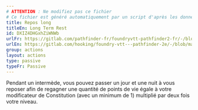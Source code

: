 ```yaml
---
# ATTENTION : Ne modifiez pas ce fichier
# Ce fichier est généré automatiquement par un script d'après les données du module Foundry VTT officiel et de sa traduction
title: Repos long
titleEn: Long Term Rest
id: DXIZ4DHGxhZiWNWb
urlFr: https://gitlab.com/pathfinder-fr/foundryvtt-pathfinder2-fr/-/blob/master/data/actions/DXIZ4DHGxhZiWNWb.htm
urlEn: https://gitlab.com/hooking/foundry-vtt---pathfinder-2e/-/blob/master/packs/data/actions.db/long-term-rest.json
group: actions
layout: actions
type: passive
typeFr: Passive
---
```

Pendant un intermède, vous pouvez passer un jour et une nuit à vous reposer afin de regagner une quantité de points de vie égale à votre modificateur de Constitution (avec un minimum de 1) multiplié par deux fois votre niveau.


